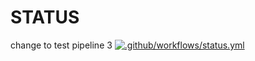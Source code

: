 # STATUS 
change to test pipeline 3
[![.github/workflows/status.yml](https://github.com/wafa71/devops/actions/workflows/status.yml/badge.svg?branch=oussemaghridki&event=push)](https://github.com/wafa71/devops/actions/workflows/status.yml)

